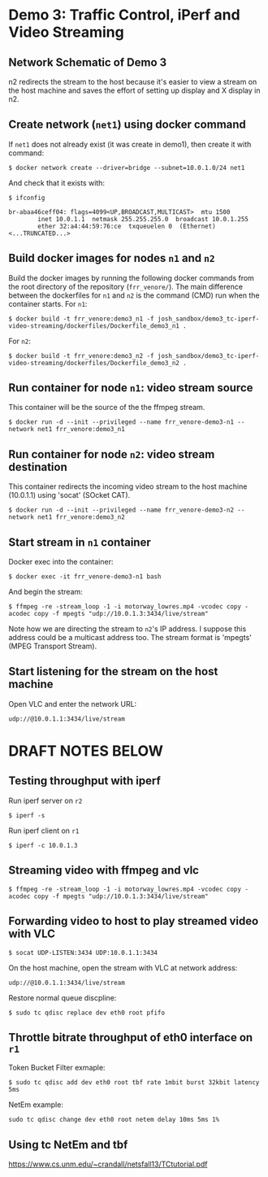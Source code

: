 # Demo 3: Traffic Control, iPerf and Video Streaming


## Network Schematic of Demo 3

<Put schematic here>

n2 redirects the stream to the host because it's easier to view a stream on the host machine and saves the effort of setting up display and X display in n2.

## Create network (`net1`) using docker command

If `net1` does not already exist (it was create in demo1), then create it with command:

~~~
$ docker network create --driver=bridge --subnet=10.0.1.0/24 net1
~~~

And check that it exists with:
~~~
$ ifconfig

br-abaa46ceff04: flags=4099<UP,BROADCAST,MULTICAST>  mtu 1500
        inet 10.0.1.1  netmask 255.255.255.0  broadcast 10.0.1.255
        ether 32:a4:44:59:76:ce  txqueuelen 0  (Ethernet)
<...TRUNCATED...>
~~~

## Build docker images for nodes `n1` and `n2`

Build the docker images by running the following docker commands from the root directory of the repository (`frr_venore/`). The main difference between the dockerfiles for `n1` and `n2` is the command (CMD) run when the container starts.  For `n1`:
~~~
$ docker build -t frr_venore:demo3_n1 -f josh_sandbox/demo3_tc-iperf-video-streaming/dockerfiles/Dockerfile_demo3_n1 .
~~~

For `n2`:
~~~
$ docker build -t frr_venore:demo3_n2 -f josh_sandbox/demo3_tc-iperf-video-streaming/dockerfiles/Dockerfile_demo3_n2 .
~~~

## Run container for node `n1`: video stream source

This container will be the source of the the ffmpeg stream.
~~~
$ docker run -d --init --privileged --name frr_venore-demo3-n1 --network net1 frr_venore:demo3_n1
~~~

## Run container for node `n2`: video stream destination

This container redirects the incoming video stream to the host machine (10.0.1.1) using 'socat' (SOcket CAT).
~~~
$ docker run -d --init --privileged --name frr_venore-demo3-n2 --network net1 frr_venore:demo3_n2
~~~

## Start stream in `n1` container

Docker exec into the container:

~~~
$ docker exec -it frr_venore-demo3-n1 bash
~~~

And begin the stream:

~~~
$ ffmpeg -re -stream_loop -1 -i motorway_lowres.mp4 -vcodec copy -acodec copy -f mpegts "udp://10.0.1.3:3434/live/stream"
~~~

Note how we are directing the stream to `n2`'s IP address. I suppose this address could be a multicast address too. The stream format is 'mpegts' (MPEG Transport Stream).

## Start listening for the stream on the host machine

Open VLC and enter the network URL:
~~~
udp://@10.0.1.1:3434/live/stream
~~~




# DRAFT NOTES BELOW

## Testing throughput with iperf

Run iperf server on `r2`
~~~
$ iperf -s
~~~

Run iperf client on `r1`
~~~
$ iperf -c 10.0.1.3
~~~


## Streaming video with ffmpeg and vlc

~~~
$ ffmpeg -re -stream_loop -1 -i motorway_lowres.mp4 -vcodec copy -acodec copy -f mpegts "udp://10.0.1.3:3434/live/stream"
~~~


## Forwarding video to host to play streamed video with VLC

~~~
$ socat UDP-LISTEN:3434 UDP:10.0.1.1:3434
~~~


On the host machine, open the stream with VLC at network address:
~~~
udp://@10.0.1.1:3434/live/stream
~~~


Restore normal queue discpline:
~~~
$ sudo tc qdisc replace dev eth0 root pfifo
~~~

## Throttle bitrate throughput of eth0 interface on `r1`

Token Bucket Filter exmaple:
~~~
$ sudo tc qdisc add dev eth0 root tbf rate 1mbit burst 32kbit latency 5ms
~~~

NetEm example:
~~~
sudo tc qdisc change dev eth0 root netem delay 10ms 5ms 1%
~~~

## Using tc NetEm and tbf

https://www.cs.unm.edu/~crandall/netsfall13/TCtutorial.pdf


